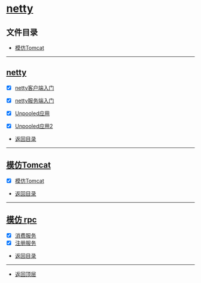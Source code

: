 
# [netty](../README.md)

## 文件目录

- [模仿Tomcat](#模仿Tomcat)

--------------------

## [netty](src/main/java/com/cpucode/netty/simple)

- [x] [netty客户端入门](src/main/java/com/cpucode/netty/simple/NettyClientHandler.java)
- [x] [netty服务端入门](src/main/java/com/cpucode/netty/simple/NettyServerHandler.java)
- [x] [Unpooled应用](src/main/java/com/cpucode/netty/by/te/buf/NettyByteBuf01.java)
- [x] [Unpooled应用2](src/main/java/com/cpucode/netty/by/te/buf/NettyByteBuf02.java)


- [返回目录](#文件目录)

--------------------

## [模仿Tomcat](src/main/java/com/cpucode/netty/io/bin/tomcat)

- [x] [模仿Tomcat](src/main/java/com/cpucode/netty/io/bin/tomcat/CpTomcat.java)

- [返回目录](#文件目录)

-------------

## [模仿 rpc](src/main/java/com/cpucode/netty/rpc)

- [x] [消费服务](src/main/java/com/cpucode/netty/rpc/consumer/RpcConsumer.java)
- [x] [注册服务](src/main/java/com/cpucode/netty/rpc/registry/RpcRegistry.java)

- [返回目录](#文件目录)

-------------

- [返回顶层](../README.md)